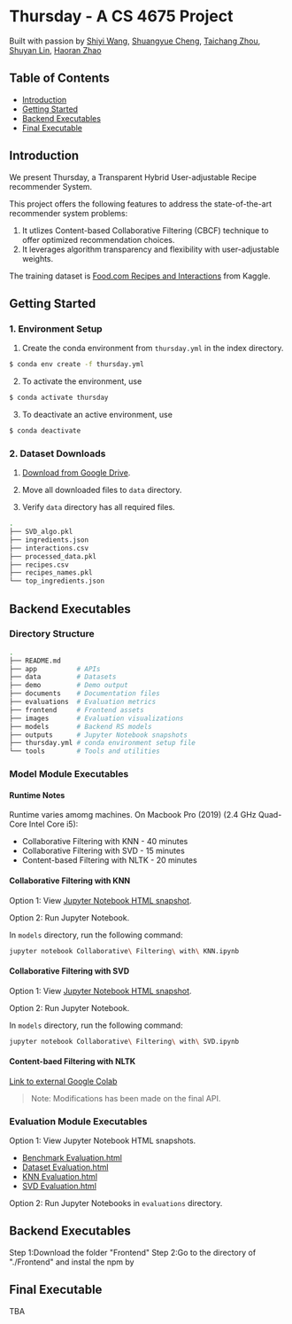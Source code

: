 # Thursday -  A CS 4675 Project
Built with passion by [Shiyi Wang](mailto:swang793@gatech.edu), [Shuangyue Cheng](mailto:katcheng@gatech.edu), [Taichang Zhou](mailto:tzhou915@gatech.edu), [Shuyan Lin](mailto:slin915@gatech.edu), [Haoran Zhao](mailto:hzhao353@gatech.edu)

## Table of Contents
- [Introduction](#introduction)
- [Getting Started](#getting-started)
- [Backend Executables](#backend-executables)
- [Final Executable](#final-executable)

## Introduction
We present Thursday, a Transparent Hybrid User-adjustable Recipe recommender System.

This project offers the following features to address the state-of-the-art recommender system problems:

1. It utlizes Content-based Collaborative Filtering (CBCF) technique to offer optimized recommendation choices.
2. It leverages algorithm transparency and flexibility with user-adjustable weights.

The training dataset is [Food.com Recipes and Interactions](https://www.kaggle.com/datasets/shuyangli94/food-com-recipes-and-user-interactions?select=RAW_recipes.csv) from Kaggle.

## Getting Started

### 1. Environment Setup

1. Create the conda environment from `thursday.yml` in the index directory.

```sh
$ conda env create -f thursday.yml
```

2. To activate the environment, use
```sh
$ conda activate thursday
```

3. To deactivate an active environment, use
```sh
$ conda deactivate
```

### 2. Dataset Downloads

1. [Download from Google Drive](https://drive.google.com/drive/folders/1-f0rpDQ_XbWw9TOlKIIqJDdUqekTdSIC?usp=sharing).

2. Move all downloaded files to <code>data</code> directory.

3. Verify <code>data</code> directory has all required files.
```sh
.
├── SVD_algo.pkl
├── ingredients.json
├── interactions.csv
├── processed_data.pkl
├── recipes.csv
├── recipes_names.pkl
└── top_ingredients.json
```

## Backend Executables

### Directory Structure
```sh
.
├── README.md
├── app          # APIs
├── data         # Datasets
├── demo         # Demo output
├── documents    # Documentation files
├── evaluations  # Evaluation metrics
├── frontend     # Frontend assets
├── images       # Evaluation visualizations
├── models       # Backend RS models
├── outputs      # Jupyter Notebook snapshots
├── thursday.yml # conda environment setup file
└── tools        # Tools and utilities
```

### Model Module Executables

#### Runtime Notes

Runtime varies amomg machines. On Macbook Pro (2019) (2.4 GHz Quad-Core Intel Core i5):

* Collaborative Filtering with KNN - 40 minutes
* Collaborative Filtering with SVD - 15 minutes
* Content-based Filtering with NLTK - 20 minutes

#### Collaborative Filtering with KNN

Option 1: View [Jupyter Notebook HTML snapshot](https://github.com/Shiyi-Wang/recipeRecSys/blob/main/outputs/Collaborative%20Filtering%20with%20KNN.html).

Option 2: Run Jupyter Notebook.

In <code>models</code> directory, run the following command:

```sh
jupyter notebook Collaborative\ Filtering\ with\ KNN.ipynb 
```

#### Collaborative Filtering with SVD

Option 1: View [Jupyter Notebook HTML snapshot](https://github.com/Shiyi-Wang/recipeRecSys/blob/main/outputs/Collaborative%20Filtering%20with%20SVD.html).

Option 2: Run Jupyter Notebook.

In <code>models</code> directory, run the following command:

```sh
jupyter notebook Collaborative\ Filtering\ with\ SVD.ipynb 
```

#### Content-baed Filtering with NLTK

[Link to external Google Colab](https://colab.research.google.com/drive/1eq5x3gYnl_-8Rszju_L9TFl5tnpFkhB8)

> Note: Modifications has been made on the final API.

### Evaluation Module Executables

Option 1: View Jupyter Notebook HTML snapshots.

* [Benchmark Evaluation.html](https://github.com/Shiyi-Wang/recipeRecSys/blob/main/outputs/Benchmark%20Evaluation.html)
* [Dataset Evaluation.html](https://github.com/Shiyi-Wang/recipeRecSys/blob/main/outputs/Dataset%20Evaluation.html)
* [KNN Evaluation.html](https://github.com/Shiyi-Wang/recipeRecSys/blob/main/outputs/KNN%20Evaluation.html)
* [SVD Evaluation.html](https://github.com/Shiyi-Wang/recipeRecSys/blob/main/outputs/SVD%20Evaluation.html)

Option 2: Run Jupyter Notebooks in <code>evaluations</code> directory.


## Backend Executables
Step 1:Download the folder "Frontend"
Step 2:Go to the directory of "./Frontend" and instal the npm by 

## Final Executable

TBA

